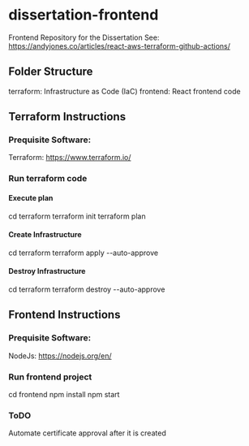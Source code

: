 # dissertation-frontend
Frontend Repository for the Dissertation
See: https://andyjones.co/articles/react-aws-terraform-github-actions/


## Folder Structure
terraform: Infrastructure as Code (IaC)
frontend: React frontend code

## Terraform Instructions
### Prequisite Software:
Terraform: https://www.terraform.io/

### Run terraform code
#### Execute plan
cd terraform
terraform init
terraform plan

#### Create Infrastructure
cd terraform
terraform apply --auto-approve

#### Destroy Infrastructure
cd terraform
terraform destroy --auto-approve


## Frontend Instructions
### Prequisite Software:
NodeJs: https://nodejs.org/en/

### Run frontend project
cd frontend
npm install
npm start

### ToDO
Automate certificate approval after it is created